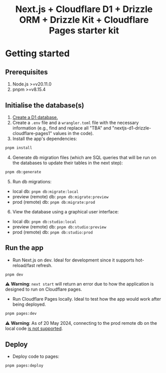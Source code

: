 <h1 align="center">Next.js + Cloudflare D1 + Drizzle ORM + Drizzle Kit + Cloudflare Pages starter kit</h1>

# Getting started

## Prerequisites

1. Node.js >=v20.11.0
2. pnpm >=v8.15.4

## Initialise the database(s)

1. [Create a D1 database.](https://developers.cloudflare.com/d1/get-started/#3-create-a-database)
2. Create a `.env` file and a `wrangler.toml` file with the necessary information (e.g., find and
   replace all "TBA" and "nextjs-d1-drizzle-cloudflare-pages1" values in the code).
3. Install the app's dependencies:

```sh
pnpm install
```

4. Generate db migration files (which are SQL queries that will be run on the databases to update
   their tables in the next step):

```sh
pnpm db:generate
```

5. Run db migrations:

- local db: `pnpm db:migrate:local`
- preview (remote) db: `pnpm db:migrate:preview`
- prod (remote) db: `pnpm db:migrate:prod`

6. View the database using a graphical user interface:

- local db: `pnpm db:studio:local`
- preview (remote) db: `pnpm db:studio:preview`
- prod (remote) db: `pnpm db:studio:prod`

## Run the app

- Run Next.js on dev. Ideal for development since it supports hot-reload/fast refresh.

```sh
pnpm dev
```

⚠️ **Warning**: `next start` will return an error due to how the application is designed to run on
Cloudflare pages.

- Run Cloudflare Pages locally. Ideal to test how the app would work after being deployed.

```sh
pnpm pages:dev
```

⚠️ **Warning**: As of 20 May 2024, connecting to the prod remote db on the local code
[is not supported](https://developers.cloudflare.com/d1/build-with-d1/local-development/).

## Deploy

- Deploy code to pages:

```sh
pnpm pages:deploy
```
